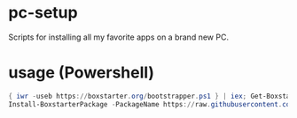 # pc-setup
Scripts for installing all my favorite apps on a brand new PC.
# usage (Powershell)

```powershell
{ iwr -useb https://boxstarter.org/bootstrapper.ps1 } | iex; Get-Boxstarter -Force
Install-BoxstarterPackage -PackageName https://raw.githubusercontent.com/ElmarJ/pc-setup/master/setup_pc.ps1 -DisableReboots
```

